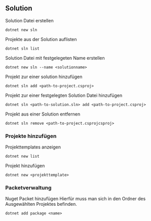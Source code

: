 

## Solution

Solution Datei erstellen
```terminal
dotnet new sln
```

Projekte aus der Solution auflisten
```terminal
dotnet sln list
```

Solution Datei mit festgelegeten Name erstellen
```terminal
dotnet new sln --name <solutionname>
```

Projekt zur einer solution hinzufügen
```terminal
dotnet sln add <path-to-project.csproj>
```

Projekt zur einer festgelegten Solution Datei hinzufügen
```terminal
dotnet sln <path-to-solution.sln> add <path-to-project.csproj>
```

Projekt aus einer Solution entfernen
```terminal
dotnet sln remove <path-to-project.csprojcsproj>
```

### Projekte hinzufügen

Projekttemplates anzeigen
```terminal
dotnet new list
```

Projekt hinzufügen
```terminal
dotnet new <projekttemplate>
``` 

### Packetverwaltung

Nuget Packet hinzufügen
Hierfür muss man sich in den Ordner des Ausgewählten Projektes befinden.
```terminal
dotnet add package <name>
```

